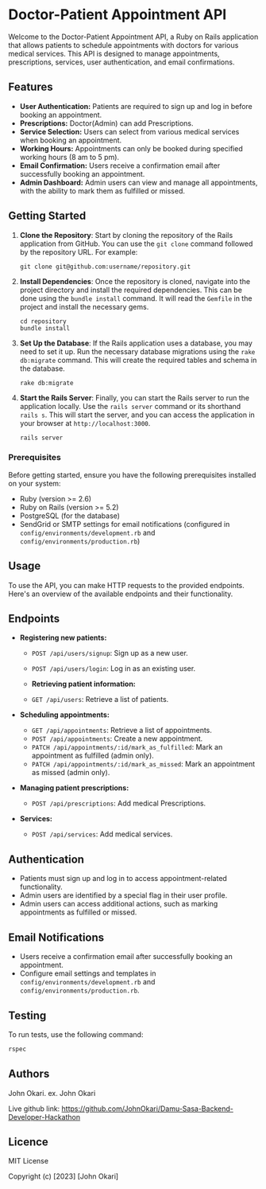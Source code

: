 
# Doctor-Patient Appointment API

Welcome to the Doctor-Patient Appointment API, a Ruby on Rails application that allows patients to schedule appointments with doctors for various medical services. This API is designed to manage appointments, prescriptions, services, user authentication, and email confirmations.


## Features

- **User Authentication:** Patients are required to sign up and log in before booking an appointment.
- **Prescriptions:** Doctor(Admin) can add Prescriptions.
- **Service Selection:** Users can select from various medical services when booking an appointment.
- **Working Hours:** Appointments can only be booked during specified working hours (8 am to 5 pm).
- **Email Confirmation:** Users receive a confirmation email after successfully booking an appointment.
- **Admin Dashboard:** Admin users can view and manage all appointments, with the ability to mark them as fulfilled or missed.

## Getting Started

1. **Clone the Repository**: Start by cloning the repository of the Rails application from GitHub. You can use the `git clone` command followed by the repository URL. For example:
   ```
   git clone git@github.com:username/repository.git
   ```

2. **Install Dependencies**: Once the repository is cloned, navigate into the project directory and install the required dependencies. This can be done using the `bundle install` command. It will read the `Gemfile` in the project and install the necessary gems.
   ```
   cd repository
   bundle install
   ```

3. **Set Up the Database**: If the Rails application uses a database, you may need to set it up. Run the necessary database migrations using the `rake db:migrate` command. This will create the required tables and schema in the database.
   ```
   rake db:migrate
   ```

4. **Start the Rails Server**: Finally, you can start the Rails server to run the application locally. Use the `rails server` command or its shorthand `rails s`. This will start the server, and you can access the application in your browser at `http://localhost:3000`.
   ```
   rails server
   ```

### Prerequisites

Before getting started, ensure you have the following prerequisites installed on your system:

- Ruby (version >= 2.6)
- Ruby on Rails (version >= 5.2)
- PostgreSQL (for the database)
- SendGrid or SMTP settings for email notifications (configured in `config/environments/development.rb` and `config/environments/production.rb`)

## Usage

To use the API, you can make HTTP requests to the provided endpoints. Here's an overview of the available endpoints and their functionality.

## Endpoints

- **Registering new patients:**
  - `POST /api/users/signup`: Sign up as a new user.
  - `POST /api/users/login`: Log in as an existing user.

  - **Retrieving patient information:**
  - `GET /api/users`: Retrieve a list of patients.

- **Scheduling appointments:**
  - `GET /api/appointments`: Retrieve a list of appointments.
  - `POST /api/appointments`: Create a new appointment.
  - `PATCH /api/appointments/:id/mark_as_fulfilled`: Mark an appointment as fulfilled (admin only).
  - `PATCH /api/appointments/:id/mark_as_missed`: Mark an appointment as missed (admin only).

- **Managing patient prescriptions:**
  - `POST /api/prescriptions`: Add medical Prescriptions.

- **Services:**
  - `POST /api/services`: Add medical services.

## Authentication

- Patients must sign up and log in to access appointment-related functionality.
- Admin users are identified by a special flag in their user profile.
- Admin users can access additional actions, such as marking appointments as fulfilled or missed.

## Email Notifications

- Users receive a confirmation email after successfully booking an appointment.
- Configure email settings and templates in `config/environments/development.rb` and `config/environments/production.rb`.

## Testing

To run tests, use the following command:

```bash
rspec
```

## Authors

John Okari.
ex. John Okari

Live github link: https://github.com/JohnOkari/Damu-Sasa-Backend-Developer-Hackathon
 
## Licence
MIT License

Copyright (c) [2023] [John Okari]

